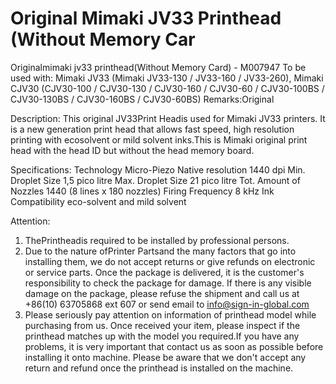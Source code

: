 # Original Mimaki JV33 Printhead (Without Memory Car

Originalmimaki jv33 printhead(Without Memory Card) - M007947
To be used with:
Mimaki JV33 (Mimaki JV33-130 / JV33-160 / JV33-260), Mimaki CJV30 (CJV30-100 / CJV30-130 / CJV30-160 / CJV30-60 / CJV30-100BS / CJV30-130BS / CJV30-160BS / CJV30-60BS)
Remarks:Original

Description:
This original JV33Print Headis used for Mimaki JV33 printers. It is a new generation print head that allows fast speed, high resolution printing with ecosolvent or mild solvent inks.This is Mimaki original print head with the head ID but without the head memory board.

Specifications:
Technology	Micro-Piezo
Native resolution	1440 dpi
Min. Droplet Size	1,5 pico litre
Max. Droplet Size	21 pico litre
Tot. Amount of Nozzles	1440 (8 lines x 180 nozzles)
Firing Frequency	8 kHz
Ink Compatibility	eco-solvent and mild solvent



Attention:
1. ThePrintheadis required to be installed by professional persons.
2. Due to the nature ofPrinter Partsand the many factors that go into  installing them, we do not accept returns or give refunds on electronic  or service parts. Once the package is delivered, it is the customer's  responsibility to check the package for damage. If there is any visible  damage on the package, please refuse the shipment and call us at +86(10)  63705868 ext 607 or send email to info@sign-in-global.com
3.  Please seriously pay attention on  information of printhead model  while purchasing from us. Once received  your item, please inspect if  the printhead matches up with the model  you required.If you have any  problems, it is very important that  contact us as soon as possible  before installing it onto machine.  Please  be aware that we don't accept any return and refund once the  printhead  is installed on the machine.

